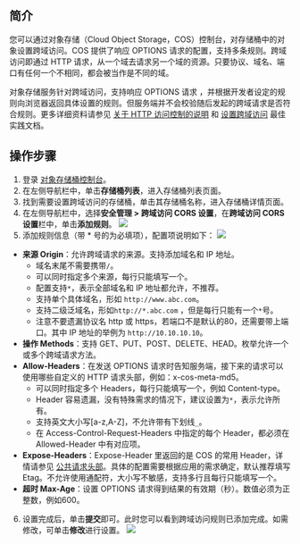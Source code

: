 ## 简介

您可以通过对象存储（Cloud Object Storage，COS）控制台，对存储桶中的对象设置跨域访问。COS 提供了响应 OPTIONS 请求的配置，支持多条规则。跨域访问即通过 HTTP 请求，从一个域去请求另一个域的资源。只要协议、域名、端口有任何一个不相同，都会被当作是不同的域。

对象存储服务针对跨域访问，支持响应 OPTIONS 请求 ，并根据开发者设定的规则向浏览器返回具体设置的规则。但服务端并不会校验随后发起的跨域请求是否符合规则。更多详细资料请参见 [关于 HTTP 访问控制的说明](https://developer.mozilla.org/zh-CN/docs/Web/HTTP/Access_control_CORS) 和 [设置跨域访问](https://cloud.tencent.com/document/product/436/11488) 最佳实践文档。

## 操作步骤

1. 登录 [对象存储桶控制台](https://console.cloud.tencent.com/cos5)。
2. 在左侧导航栏中，单击**存储桶列表**，进入存储桶列表页面。
3. 找到需要设置跨域访问的存储桶，单击其存储桶名称，进入存储桶详情页面。
4. 在左侧导航栏中，选择**安全管理 > 跨域访问 CORS 设置**，在**跨域访问 CORS 设置**栏中，单击**添加规则**。
![](https://main.qcloudimg.com/raw/6f3d6f81cb550bac4076d54861efdc60.png)
5. 添加规则信息（带 * 号的为必填项），配置项说明如下：
 ![](https://qcloudimg.tencent-cloud.cn/raw/3e595d519ca2e10d997928ae37979e61.png)
 - **来源 Origin**：允许跨域请求的来源。支持添加域名和 IP 地址。
    - 域名末尾不需要携带`/`。
    - 可以同时指定多个来源，每行只能填写一个。
    - 配置支持`*`，表示全部域名和 IP 地址都允许，不推荐。
    - 支持单个具体域名，形如 `http://www.abc.com`。
    - 支持二级泛域名，形如`http://*.abc.com` ，但是每行只能有一个`*`号。
    - 注意不要遗漏协议名 http 或 https，若端口不是默认的80，还需要带上端口。其中 IP 地址的举例为 `http://10.10.10.10`。
 - **操作 Methods**：支持 GET、PUT、POST、DELETE、HEAD。枚举允许一个或多个跨域请求方法。
 - **Allow-Headers**：在发送 OPTIONS 请求时告知服务端，接下来的请求可以使用哪些自定义的 HTTP 请求头部，例如：x-cos-meta-md5。
    - 可以同时指定多个 Headers，每行只能填写一个，例如 Content-type。
    - Header 容易遗漏，没有特殊需求的情况下，建议设置为`*`，表示允许所有。
    - 支持英文大小写[a-z,A-Z]，不允许带有下划线`_`。
    - 在 Access-Control-Request-Headers 中指定的每个 Header，都必须在 Allowed-Header 中有对应项。
 - **Expose-Headers**：Expose-Header 里返回的是 COS 的常用 Header，详情请参见 [公共请求头部](https://cloud.tencent.com/document/product/436/7728)。具体的配置需要根据应用的需求确定，默认推荐填写 Etag。不允许使用通配符，大小写不敏感，支持多行且每行只能填写一个。
 - **超时 Max-Age**：设置 OPTIONS 请求得到结果的有效期（秒）。数值必须为正整数，例如600。
6. 设置完成后，单击**提交**即可。此时您可以看到跨域访问规则已添加完成。如需修改，可单击**修改**进行设置。
![](https://main.qcloudimg.com/raw/e42826a0832f1b4283952a1e7af6c826.png)

